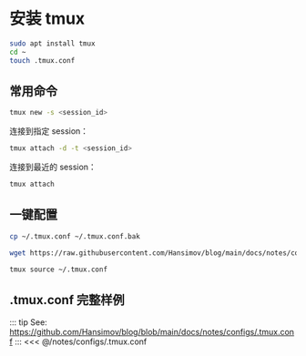 # 安装 tmux

```sh
sudo apt install tmux
cd ~
touch .tmux.conf
```

## 常用命令

```sh
tmux new -s <session_id>
```

连接到指定 session：

```sh
tmux attach -d -t <session_id>
```

连接到最近的 session：

```sh
tmux attach
```


## 一键配置

```sh
cp ~/.tmux.conf ~/.tmux.conf.bak
```

```sh
wget https://raw.githubusercontent.com/Hansimov/blog/main/docs/notes/configs/.tmux.conf -O ~/.tmux.conf
```

```sh
tmux source ~/.tmux.conf
```

## .tmux.conf 完整样例

::: tip See: https://github.com/Hansimov/blog/blob/main/docs/notes/configs/.tmux.conf
:::
<<< @/notes/configs/.tmux.conf